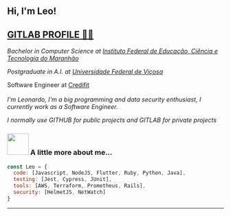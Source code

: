 <h2> Hi, I'm Leo! </h2> 
<h2><a href="https://gitlab.com/LeoAlmeidaBS">GITLAB PROFILE 🧑‍💻</a></h2>
<p><em>Bachelor in Computer Science at <a href="https://caxias.ifma.edu.br/">Instituto Federal de Educação, Ciência e Tecnologia do Maranhão</a></em></p>
<p><em> Postgraduate in A.I. at <a href="https://www.ufv.br/">Universidade Federal de Viçosa</a></em></p>
Software Engineer at <a href="https://www.credifit.com.br/">Credifit</a>
</br>
</br>
<i> I'm Leonardo, I'm a big programming and data security enthusiast, I currently work as a Software Engineer.

I normally use GITHUB for public projects and GITLAB for private projects
  
</i>
</em></p>

### <img src="https://media.giphy.com/media/VgCDAzcKvsR6OM0uWg/giphy.gif" width="50"> A little more about me...  

```javascript
const Leo = {
  code: [Javascript, NodeJS, Flutter, Ruby, Python, Java],
  testing: [Jest, Cypress, JUnit],
  tools: [AWS, Terraform, Prometheus, Rails],
  security: [HelmetJS, NetWatch]
}
```


  ---
